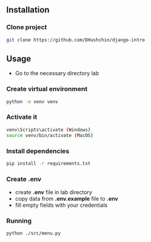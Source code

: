 ## Installation

### Clone project
```bash
git clone https://github.com/DHushchin/django-intro
```

## Usage

- Go to the necessary directory lab

### Create virtual environment
```bash
python -m venv venv
```

### Activate it
```bash
venv\Scripts\activate (Windows)
source venv/bin/activate (MacOS)
```

### Install dependencies
```bash
pip install -r requirements.txt
```

### Create .env
- create **.env** file in lab directory
- copy data from **.env.example** file to **.env**
- fill empty fields with your credentials

### Running
```bash
python ./src/menu.py
```